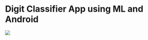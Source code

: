 # Digit Classifier App using ML and Android



<img src="https://storage.googleapis.com/khanhlvg-public.appspot.com/digit-classifier/screenshot_android.png" />

